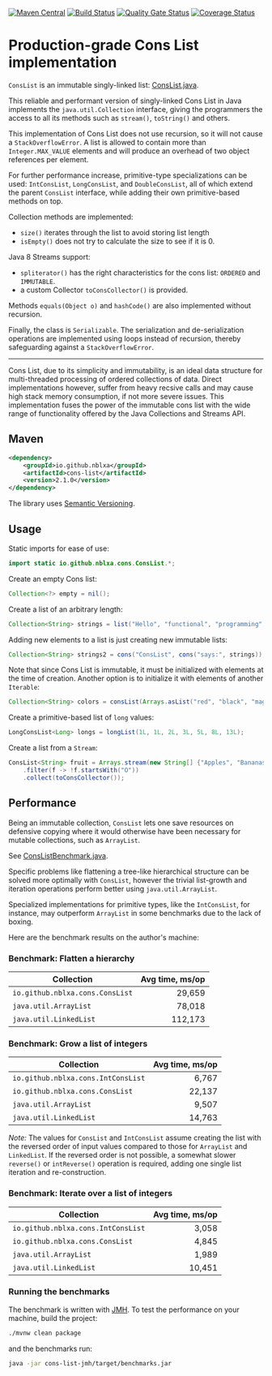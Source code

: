 [![Maven Central](https://maven-badges.herokuapp.com/maven-central/io.github.nblxa/cons-list/badge.svg)](https://maven-badges.herokuapp.com/maven-central/io.github.nblxa/cons-list)
[![Build Status](https://travis-ci.com/nblxa/cons-list.svg?branch=master)](https://travis-ci.com/nblxa/cons-list)
[![Quality Gate Status](https://sonarcloud.io/api/project_badges/measure?project=cons-list&metric=alert_status)](https://sonarcloud.io/dashboard?id=cons-list)
[![Coverage Status](https://coveralls.io/repos/github/nblxa/cons-list/badge.svg?branch=master)](https://coveralls.io/github/nblxa/cons-list?branch=master)

# Production-grade Cons List implementation

`ConsList` is an immutable singly-linked list:
[ConsList.java](cons-list/src/main/java/io/github/nblxa/cons/ConsList.java).

This reliable and performant version of singly-linked
Cons List in Java implements the `java.util.Collection` interface, giving
the programmers the access to all its methods such as `stream()`,
`toString()` and others.

This implementation of Cons List does not use recursion, so it will
not cause a `StackOverflowError`. A list is allowed to contain more
than `Integer.MAX_VALUE` elements and will produce an overhead of two
object references per element.

For further performance increase, primitive-type specializations can be used:
`IntConsList`, `LongConsList`, and `DoubleConsList`, all of which extend
the parent `ConsList` interface, while adding their own primitive-based methods
on top.

Collection methods are implemented:
* `size()` iterates through the list to avoid storing list length
* `isEmpty()` does not try to calculate the size to see if it is 0.

Java 8 Streams support:
* `spliterator()` has the right characteristics for the cons list:
  `ORDERED` and `IMMUTABLE`.
* a custom Collector `toConsCollector()` is provided.

Methods `equals(Object o)` and `hashCode()` are also implemented
without recursion.

Finally, the class is `Serializable`. The serialization and de-serialization
operations are implemented using loops instead of recursion, thereby
safeguarding against a `StackOverflowError`.

---

Cons List, due to its simplicity and immutability, is an ideal data
structure for multi-threaded processing of ordered collections of data.
Direct implementations however, suffer from heavy recsive calls
and may cause high stack memory consumption, if not more severe issues.
This implementation fuses the power of the immutable cons list
with the wide range of functionality offered by the Java Collections
and Streams API.

## Maven

```xml
<dependency>
    <groupId>io.github.nblxa</groupId>
    <artifactId>cons-list</artifactId>
    <version>2.1.0</version>
</dependency>
```

The library uses [Semantic Versioning](https://semver.org).

## Usage

Static imports for ease of use:

```java
import static io.github.nblxa.cons.ConsList.*;
```

Create an empty Cons list:

```java
Collection<?> empty = nil();
```

Create a list of an arbitrary length:

```java
Collection<String> strings = list("Hello", "functional", "programming", "!");
```

Adding new elements to a list is just creating new immutable lists:

```java
Collection<String> strings2 = cons("ConsList", cons("says:", strings));
```

Note that since Cons List is immutable, it must be initialized with elements
at the time of creation. Another option is to initialize it with elements of
another `Iterable`:

```java
Collection<String> colors = consList(Arrays.asList("red", "black", "magenta"));
```

Create a primitive-based list of `long` values:

```java
LongConsList<Long> longs = longList(1L, 1L, 2L, 3L, 5L, 8L, 13L);
```

Create a list from a `Stream`:

```java
ConsList<String> fruit = Arrays.stream(new String[] {"Apples", "Bananas", "Oranges"})
    .filter(f -> !f.startsWith("O"))
    .collect(toConsCollector());
```

## Performance

Being an immutable collection, `ConsList` lets one save resources on defensive
copying where it would otherwise have been necessary for mutable collections,
such as `ArrayList`.  

See [ConsListBenchmark.java](cons-list-jmh/src/main/java/io/github/nblxa/ConsListBenchmark.java).

Specific problems like flattening a tree-like hierarchical structure can be
solved more optimally with `ConsList`, however the trivial list-growth and
iteration operations perform better using `java.util.ArrayList`.

Specialized implementations for primitive types, like the `IntConsList`, 
for instance, may outperform `ArrayList` in some benchmarks due
to the lack of boxing. 

Here are the benchmark results on the author's machine:

### Benchmark: Flatten a hierarchy

Collection | Avg time, ms/op
---------- | ----:
`io.github.nblxa.cons.ConsList` | 29,659
`java.util.ArrayList` | 78,018
`java.util.LinkedList` | 112,173

### Benchmark: Grow a list of integers

Collection | Avg time, ms/op
---------- | ----:
`io.github.nblxa.cons.IntConsList` | 6,767
`io.github.nblxa.cons.ConsList` | 22,137
`java.util.ArrayList` | 9,507
`java.util.LinkedList` | 14,763

_Note:_ The values for `ConsList` and `IntConsList` assume creating the list with
the reversed order of input values compared to those for `ArrayList` and `LinkedList`.
If the reversed order is not possible, a somewhat slower `reverse()` or `intReverse()`
operation is required, adding one single list iteration and re-construction.

### Benchmark: Iterate over a list of integers

Collection | Avg time, ms/op
---------- | ----:
`io.github.nblxa.cons.IntConsList` | 3,058
`io.github.nblxa.cons.ConsList` | 4,845
`java.util.ArrayList` | 1,989
`java.util.LinkedList` | 10,451

### Running the benchmarks

The benchmark is written with [JMH](https://openjdk.java.net/projects/code-tools/jmh/).
To test the performance on your machine, build the project:
```bash
./mvnw clean package
```

and the benchmarks run:
```bash
java -jar cons-list-jmh/target/benchmarks.jar
```
